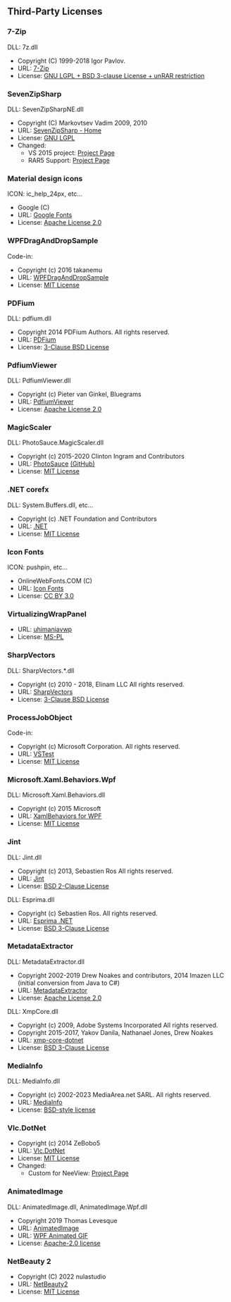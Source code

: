 ## Third-Party Licenses

### 7-Zip

DLL: 7z.dll

* Copyright (C) 1999-2018 Igor Pavlov.
* URL: [7-Zip](https://www.7-zip.org/)
* License: [GNU LGPL + BSD 3-clause License + unRAR restriction](https://www.7-zip.org/license.txt)

### SevenZipSharp

DLL: SevenZipSharpNE.dll

* Copyright (C) Markovtsev Vadim 2009, 2010
* URL: [SevenZipSharp - Home](https://sevenzipsharp.codeplex.com/)
* License: [GNU LGPL](https://sevenzipsharp.codeplex.com/license)
* Changed:
    * VS 2015 project: [Project Page](https://github.com/tomap/SevenZipSharp)
    * RAR5 Support: [Project Page](https://github.com/neelabo/SevenZipSharp)

### Material design icons

ICON: ic_help_24px, etc...

* Google (C)
* URL: [Google Fonts](https://fonts.google.com/icons)
* License: [Apache License 2.0](https://www.apache.org/licenses/LICENSE-2.0.html)

### WPFDragAndDropSample

Code-in:

* Copyright (c) 2016 takanemu
* URL: [WPFDragAndDropSample](https://github.com/takanemu/WPFDragAndDropSample)
* License: [MIT License](https://github.com/takanemu/WPFDragAndDropSample/blob/master/LICENSE)

### PDFium

DLL: pdfium.dll

* Copyright 2014 PDFium Authors. All rights reserved.
* URL: [PDFium](https://pdfium.googlesource.com/pdfium/)
* License: [3-Clause BSD License](https://pdfium.googlesource.com/pdfium/+/master/LICENSE)

### PdfiumViewer

DLL: PdfiumViewer.dll

* Copyright (c) Pieter van Ginkel, Bluegrams
* URL: [PdfiumViewer](https://github.com/Bluegrams/PdfiumViewer)
* License: [Apache License 2.0](https://github.com/Bluegrams/PdfiumViewer/blob/master/LICENSE)

### MagicScaler

DLL: PhotoSauce.MagicScaler.dll

* Copyright (c) 2015-2020 Clinton Ingram and Contributors
* URL: [PhotoSauce](https://photosauce.net/) [(GitHub)](https://github.com/saucecontrol/PhotoSauce)
* License: [MIT License](https://github.com/saucecontrol/PhotoSauce/blob/master/license)

### .NET corefx

DLL: System.Buffers.dll, etc...

* Copyright (c) .NET Foundation and Contributors
* URL: [.NET](https://dot.net)
* License: [MIT License](https://github.com/dotnet/corefx/blob/master/LICENSE.TXT)

### Icon Fonts

ICON: pushpin, etc...

* OnlineWebFonts.COM (C)
* URL: [Icon Fonts](https://www.onlinewebfonts.com/icon)
* License: [CC BY 3.0](https://creativecommons.org/licenses/by/3.0/)

### VirtualizingWrapPanel

* URL: [uhimaniavwp](https://archive.codeplex.com/?p=uhimaniavwp)
* License: [MS-PL](https://opensource.org/licenses/MS-PL)

### SharpVectors

DLL: SharpVectors.*.dll

* Copyright (c) 2010 - 2018, Elinam LLC All rights reserved.
* URL: [SharpVectors](https://github.com/ElinamLLC/SharpVectors)
* License: [3-Clause BSD License](https://github.com/ElinamLLC/SharpVectors/blob/master/License.md)

### ProcessJobObject

Code-in:

* Copyright (c) Microsoft Corporation. All rights reserved.
* URL: [VSTest](https://github.com/microsoft/vstest)
* License: [MIT License](https://github.com/microsoft/vstest/blob/master/LICENSE)

### Microsoft.Xaml.Behaviors.Wpf

DLL: Microsoft.Xaml.Behaviors.dll

* Copyright (c) 2015 Microsoft
* URL: [XamlBehaviors for WPF](https://github.com/Microsoft/XamlBehaviorsWpf)
* License: [MIT License](https://github.com/microsoft/XamlBehaviorsWpf/blob/master/LICENSE)

### Jint

DLL: Jint.dll

* Copyright (c) 2013, Sebastien Ros All rights reserved.
* URL: [Jint](https://github.com/sebastienros/jint)
* License: [BSD 2-Clause License](https://github.com/sebastienros/jint/blob/dev/LICENSE.txt)

DLL: Esprima.dll

* Copyright (c) Sebastien Ros. All rights reserved.
* URL: [Esprima .NET](https://github.com/sebastienros/esprima-dotnet)
* License: [BSD 3-Clause License](https://github.com/sebastienros/esprima-dotnet/blob/dev/LICENSE.txt)

### MetadataExtractor

DLL: MetadataExtractor.dll

* Copyright 2002-2019 Drew Noakes and contributors, 2014 Imazen LLC (initial conversion from Java to C#)
* URL: [MetadataExtractor](https://github.com/drewnoakes/metadata-extractor-dotnet)
* License: [Apache License 2.0](https://github.com/drewnoakes/metadata-extractor-dotnet/blob/master/LICENSE)

DLL: XmpCore.dll

* Copyright (c) 2009, Adobe Systems Incorporated  All rights reserved.
* Copyright 2015-2017, Yakov Danila, Nathanael Jones, Drew Noakes 
* URL: [xmp-core-dotnet](https://github.com/drewnoakes/xmp-core-dotnet/)
* License: [BSD 3-Clause License](https://www.adobe.com/devnet/xmp/library/eula-xmp-library-java.html)

### MediaInfo

DLL: MediaInfo.dll

* Copyright (c) 2002-2023 MediaArea.net SARL. All rights reserved.
* URL: [MediaInfo](https://mediaarea.net/en/MediaInfo)
* License: [BSD-style license](https://mediaarea.net/en/MediaInfo/License)

### Vlc.DotNet

* Copyright (c) 2014 ZeBobo5
* URL: [Vlc.DotNet](https://github.com/ZeBobo5/Vlc.DotNet/)
* License: [MIT License](https://github.com/ZeBobo5/Vlc.DotNet/blob/develop/LICENSE)
* Changed:
    * Custom for NeeView: [Project Page](https://github.com/neelabo/Vlc.DotNet)

### AnimatedImage

DLL: AnimatedImage.dll, AnimatedImage.Wpf.dll

* Copyright 2019 Thomas Levesque
* URL: [AnimatedImage](https://github.com/whistyun/AnimatedImage)
* URL: [WPF Animated GIF](https://github.com/XamlAnimatedGif/WpfAnimatedGif/)
* License: [Apache-2.0 license](https://github.com/XamlAnimatedGif/WpfAnimatedGif/blob/master/LICENSE.txt)

### NetBeauty 2

* Copyright (C) 2022 nulastudio
* URL: [NetBeauty2](https://github.com/nulastudio/NetBeauty2)
* License: [MIT License](https://github.com/nulastudio/NetBeauty2/blob/master/LICENSE)

